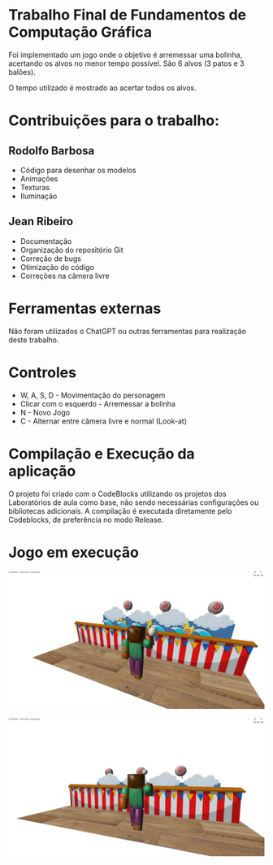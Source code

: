 # Trabalho Final de Fundamentos de Computação Gráfica

Foi implementado um jogo onde o objetivo é arremessar uma bolinha, acertando os alvos no menor tempo possível. São 6 alvos (3 patos e 3 balões).

O tempo utilizado é mostrado ao acertar todos os alvos.

# Contribuições para o trabalho:
## Rodolfo Barbosa
- Código para desenhar os modelos
- Animações
- Texturas
- Iluminação

## Jean Ribeiro
- Documentação
- Organização do repositório Git
- Correção de bugs
- Otimização do código
- Correções na câmera livre

# Ferramentas externas
Não foram utilizados o ChatGPT ou outras ferramentas para realização deste trabalho.

# Controles
- W, A, S, D - Movimentação do personagem
- Clicar com o esquerdo - Arremessar a bolinha
- N - Novo Jogo
- C - Alternar entre câmera livre e normal (Look-at)

# Compilação e Execução da aplicação
O projeto foi criado com o CodeBlocks utilizando os projetos dos Laboratórios de aula como base, não sendo necessárias configurações ou bibliotecas adicionais. A compilação é executada diretamente pelo Codeblocks, de preferência no modo Release.

# Jogo em execução
![Screenshot 1](docs/screenshot1.png)

![Screenshot 2](docs/screenshot2.png)